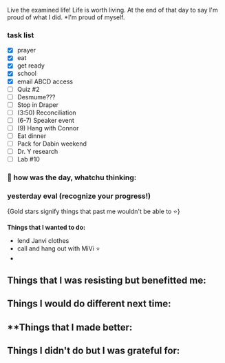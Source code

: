 
Live the examined life! Life is worth living. 
At the end of that day to say I'm proud of what I did. *I'm proud of myself.

### task list
- [x] prayer
- [x] eat
- [x] get ready
- [x] school
- [x] email ABCD access
- [ ] Quiz #2
- [ ] Desmume???
- [ ] Stop in Draper
- [ ] (3:50) Reconciliation
- [ ] (6-7) Speaker event
- [ ] (9) Hang with Connor
- [ ] Eat dinner
- [ ] Pack for Dabin weekend
- [ ] Dr. Y research
- [ ] Lab #10
### 📝 how was the day, whatchu thinking:


### yesterday eval (recognize your progress!)
{Gold stars signify things that past me wouldn't be able to ⭐} 

**Things that I wanted to do:**
- lend Janvi clothes
- call and hang out with MiVi ⭐
- 
**Things that I was resisting but benefitted me:**
- 
**Things I would do different next time:**
- 
**Things that I made better:
- 
**Things I didn't do but I was grateful for:**
- 